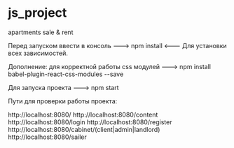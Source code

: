 # js_project
apartments sale &amp; rent

Перед запуском ввести в консоль ---> npm install <--- Для установки всех зависимостей.

Дополнение: для корректной работы
css модулей ---> npm install babel-plugin-react-css-modules --save

Для запуска проекта ---> npm start

Пути для проверки работы проекта:

http://localhost:8080/
http://localhost:8080/content
http://localhost:8080/login
http://localhost:8080/register
http://localhost:8080/cabinet/(client|admin|landlord)
http://localhost:8080/sailer
